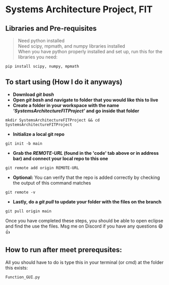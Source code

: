 # Systems Architecture Project, FIT 
## Libraries and Pre-requisites
> Need python installed <br />
> Need scipy, mpmath, and numpy libraries installed<br />
> When you have python properly installed and set up, run this for the libraries you need:<br />
```
pip install scipy, numpy, mpmath
```
## To start using (How I do it anyways)
- **Download _git bash_**
- **Open _git bash_ and navigate to folder that you would like this to live**
- **Create a folder in your workspace with the name _'SystemsArchitectureFITProject'_ and go inside that folder**
```
mkdir SystemsArchitectureFITProject && cd SystemsArchitectureFITProject
```
- **Initialize a local git repo**
```
git init -b main
```
- **Grab the _REMOTE-URL_ (found in the 'code' tab above or in address bar) and connect your local repo to this one**
```
git remote add origin REMOTE-URL
```
- **Optional:** You can verify that the repo is added correctly by checking the output of this command matches
```
git remote -v
```
- **Lastly, do a _git pull_ to update your folder with the files on the branch**
```
git pull origin main
```
Once you have completed these steps, you should be able to open eclipse and find the use the files.
Msg me on Discord if you have any questions :smile::+1:

## How to run after meet prerequsites:
All you should have to do is type this in your terminal (or cmd) at the folder this exists:
```
Function_GUI.py
```
